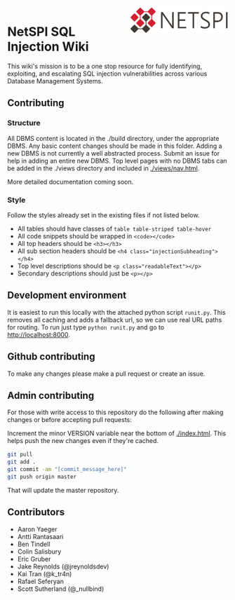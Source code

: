 <a href="https://netspi.com">
    <img src="./images/logo.png" alt="NetSPI logo" title="NetSPI" align="right" height="60" />
</a>

NetSPI SQL Injection Wiki
======================

This wiki's mission is to be a one stop resource for fully identifying, exploiting, and escalating SQL injection vulnerabilities across various Database Management Systems.

## Contributing

### Structure

All DBMS content is located in the ./build directory, under the appropriate DBMS. Any basic content changes should be made in this folder. Adding a new DBMS is not currently a well abstracted process. Submit an issue for help in adding an entire new DBMS. Top level pages with no DBMS tabs can be added in the ./views directory and included in [./views/nav.html](./views/nav.html).

More detailed documentation coming soon.

### Style

Follow the styles already set in the existing files if not listed below.

- All tables should have classes of `table table-striped table-hover`
- All code snippets should be wrapped in `<code></code>`
- All top headers should be `<h3></h3>`
- All sub section headers should be `<h4 class="injectionSubheading"></h4>`
- Top level descriptions should be `<p class="readableText"></p>`
- Secondary descriptions should just be `<p></p>`

## Development environment

It is easiest to run this locally with the attached python script `runit.py`. This removes all caching and adds a fallback url, so we can use real URL paths for routing. To run just type `python runit.py` and go to [http://localhost:8000](http://localhost:8000).

## Github contributing

To make any changes please make a pull request or create an issue.

## Admin contributing

For those with write access to this repository do the following after making changes or before accepting pull requests:

Increment the minor VERSION variable near the bottom of [./index.html](./index.html#L77). This helps push the new changes even if they're cached.

```bash
git pull
git add .
git commit -am "[commit_message_here]"
git push origin master
```

That will update the master repository.

## Contributors

- Aaron Yaeger
- Antti Rantasaari
- Ben Tindell
- Colin Salisbury
- Eric Gruber
- Jake Reynolds (@jreynoldsdev)
- Kai Tran (@k_tr4n)
- Rafael Seferyan
- Scott Sutherland (@_nullbind)
